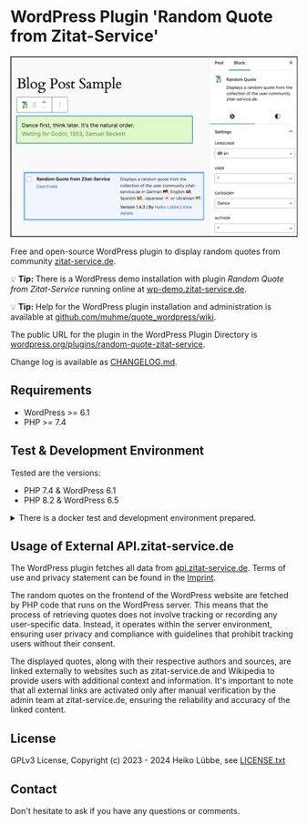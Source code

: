 # WordPress Plugin 'Random Quote from Zitat-Service'

![WordPress plugin 'Random Quote from Zitat-Service'](assets/screenshot-1.png)

Free and open-source WordPress plugin to display random quotes from community [zitat-service.de](https://www.zitat-service.de).

:bulb: **Tip:** There is a WordPress demo installation with plugin *Random Quote from Zitat-Service*
running online at [wp-demo.zitat-service.de](https://wp-demo.zitat-service.de).

:bulb: **Tip:** Help for the WordPress plugin installation and administration is available at [github.com/muhme/quote_wordpress/wiki](https://github.com/muhme/quote_wordpress/wiki).

The public URL for the plugin in the WordPress Plugin Directory is [wordpress.org/plugins/random-quote-zitat-service](https://wordpress.org/plugins/random-quote-zitat-service/).

Change log is available as [CHANGELOG.md](CHANGELOG.md).

## Requirements

* WordPress >= 6.1
* PHP >= 7.4


## Test & Development Environment

Tested are the versions:
  * PHP 7.4 & WordPress 6.1
  * PHP 8.2 & WordPress 6.5

<details>
  <summary>There is a docker test and development environment prepared.</summary>

[Docker](https://www.docker.com/), [git](https://git-scm.com/) and [npm](https://www.npmjs.com/) must be installed. To create your test and development environment run:

```
host$ git clone https://github.com/muhme/quote_wordpress
host$ cd quote_wordpress
host$ docker compose up -d
```

Six Docker containers are running:

```
host$ docker ps
IMAGE                          PORTS                                            NAMES
quote_wordpress-wordpress      0.0.0.0:4080->80/tcp                             quote_wp_wordpress
wordpress:6.1-php7.4-apache    0.0.0.0:4084->80/tcp                             quote_wp_min
phpmyadmin/phpmyadmin          0.0.0.0:4081->80/tcp                             quote_wp_phpmyadmin
mariadb                        3306/tcp                                         quote_wp_mariadb
maildev/maildev                0.0.0.0:1025->1025/tcp, 0.0.0.0:4082->1080/tcp   quote_wp_maildev
mcr.microsoft.com/playwright   0.0.0.0:4083->80/tcp                             quote_wp_playwright
```

Docker containers are:
  * quote_wp_wordpress – WordPress latest version
    * http://host.docker.internal:4080 – WordPress instance, ready for installation, test and development
    * after `scripts/install.sh` the five admin users `admin`, `admin_de`, `admin_es`, `admin_ja` and `admin_uk` exist with the respective locales, password is always `admin`
    * [msmtp](https://marlam.de/msmtp/) is used as a simple SMPT client
    * A small WordPress plugin sets the sender email address (from field) fixed to 'webmaster@docker.local' and fixes the problem of undeliverable address 'wordpress@localhost' inside Docker container. Installing it as [must-use WordPress plugin](https://wordpress.org/support/article/must-use-plugins) to have it already actived.
    * has gettext package, vim and ping installed
  * quote_wp_min - minimum required PHP/WordPress version
    * http://host.docker.internal:4084 – WordPress instance, ready for installation and test
    * after `scripts/install.sh` the five admin users `admin`, `admin_de`, `admin_es`, `admin_ja` and `admin_uk` exist with the respective locales, password is always `admin`
  * quote_wp_mariadb – MariaDB database
    * database available as mariadb:3306
    * user 'root', password 'root' and databases 'wordpress' and 'wp_min'
  * quote_wp_phpmyadmin – phpmyadmin for database administration
    * http://localhost:4081 – phpMyAdmin to work with the database
  * quote_wp_maildev - [MailDev](https://github.com/maildev/maildev) for collecting and showing WordPress mails
    * listening for mails on maildev:1025
    * http://localhost:4082 – MailDev web interface
  * quote_wp_playwright- for E2E testing

:warning: **Caution:** Do not uninstall the plugin in WordPress, otherwise you will also delete source files,
as they are mounted via Docker Volume.

:bulb: **Tip:** To have WordPress working with HTTP and from localhost and inside Docker container, plus access WordPress from Playwright container the little trick is to use the URL `http://host.docker.internal:4080`. The hostname `host.docker.internal` is identical inside docker container and on host machine, if you make the following `/etc/hosts` entry:
```bash
127.0.0.1	host.docker.internal
```

### Installation

The command-line interface for WordPress [WP-CLI](https://wp-cli.org/) is used for the script-based completion of the installation and other tasks. After creating the Docker containers `quote_wp_wordpress` and `quote_wp_min` run `scripts/install.sh` once:
```
host$ scripts/install.sh

*** Waiting for container quote_wp_wordpress
waiting for 1 resources: http://host.docker.internal:4080
*** Installing WP-CLI
*** Complete WordPress installation
Success: WordPress installed successfully.
*** Install additional languages
Language 'de_DE' installed.
Language 'es_ES' installed.
Language 'ja' installed.
Language 'uk' installed.
*** Create four additional admins with locales
*** Activate plugin random-quote-zitat-service
*** Recursivly chown to www-data

*** Waiting for container quote_wp_min
waiting for 1 resources: http://host.docker.internal:4084
*** Installing WP-CLI
*** Complete WordPress installation
Success: WordPress installed successfully.
*** Install additional languages
Language 'de_DE' installed.
Language 'es_ES' installed.
Language 'ja' installed.
Language 'uk' installed.
*** Create four additional admins with locales
*** Activate plugin random-quote-zitat-service
*** Recursivly chown to www-data
```

WordPress is installed with the five languages supported by the plugin. The plugin `Random Quote from Zitat-Service` is installed and activated. There are five admin users, each of whom has set one of the languages. Users are `admin`, `admin_de`, `admin_es`, `admin_ja` and `admin_uk`. Password is always `admin`. Further details on I18n can be found under [languages](./languages).

### Testing

Automated Playwright tests are in subfolder [test](./test/) and and are described there.

### Scripts

Some bash-scripts are prepared for a pleasant and also faster development, see folder [scripts](./scripts/) and commented list of scripts there.

### Task list for new plugin version
* update version number etc. in
  * package.json
  * readme.txt
  * CHANGELOG.md
  * random-quote-zitat-service.php
  * src/block.json
  * src/helper.php
  * src/common.js
  * languages/\*.po\*
* `scripts/pack.sh full` which is doing:
  * docker exec -it quote_wp_wordpress /var/www/html/wp-content/plugins/random-quote-zitat-service/scripts/i18n-create.sh
  * ncu -> ncu -u && npm install
  * npm audit -> npm audit -fix
  * npm run lint:css
  * npm run lint:js -> npm run lint:js:fix
  * npm run format
  * npm run build
  * scripts/compose.sh build
  * scripts/install.sh
  * scripts/test.sh --workers=2
  * scripts/pack.sh
* manual install the zipped plugin in empty WP, do Plugin Check (PCP) with all categories, do a short test
* git status / git diff / git commit -a / git push

:bulb: **Tip:** If a command fails in `scripts/pack.sh full` this script stops.
If a common fix action is available it is shown after `->`.

</details>

## Usage of External API.zitat-service.de

The WordPress plugin fetches all data from <a href="https://api.zitat-service.de">api.zitat-service.de</a>.
Terms of use and privacy statement can be found in the <a href="https://www.zitat-service.de/en/start/contact">Imprint</a>.

The random quotes on the frontend of the WordPress website are fetched by PHP code that runs on the WordPress server.
This means that the process of retrieving quotes does not involve tracking or recording any user-specific data.
Instead, it operates within the server environment, ensuring user privacy and compliance with guidelines that
prohibit tracking users without their consent.

The displayed quotes, along with their respective authors and sources, are linked externally to websites
such as zitat-service.de and Wikipedia to provide users with additional context and information.
It's important to note that all external links are activated only after manual verification by the admin team
at zitat-service.de, ensuring the reliability and accuracy of the linked content.

## License

GPLv3 License, Copyright (c) 2023 - 2024 Heiko Lübbe, see [LICENSE.txt](LICENSE.txt)

## Contact
Don't hesitate to ask if you have any questions or comments.
